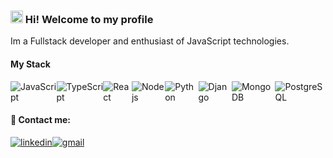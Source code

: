 ### <img src="https://media.giphy.com/media/hvRJCLFzcasrR4ia7z/giphy.gif" width="20"> Hi! Welcome to my profile
Im a Fullstack developer and enthusiast of JavaScript technologies.

#### My Stack

<div style="display: inline-flex">
 <img alt="JavaScript" src="https://img.shields.io/badge/-Javascript-F7DF1E?style=flat-square&logo=Javascript&logoColor=black" />
 <img alt="TypeScript" src="https://img.shields.io/badge/-Typescript-2F74C0?style=flat-square&logo=Typescript&logoColor=white" />
 <img alt="React" src="https://img.shields.io/badge/-React-14C1F5?style=flat-square&logo=React&logoColor=white" />
 <img alt="Nodejs" src="https://img.shields.io/badge/-Nodejs-43853d?style=flat-square&logo=Node.js&logoColor=white" />
 <img alt="Python" src="https://img.shields.io/badge/Python-FFD43B?style=flat-square&logo=python&logoColor=blue" />
 <img alt="Django" src="https://img.shields.io/badge/Django-FFFFFF?style=flat-square&logo=django&logoColor=black" />
 <img alt="MongoDB" src="https://img.shields.io/badge/MongoDB-4EA94B?style=flat-square&logo=mongodb&logoColor=white" />
 <img alt="PostgreSQL" src="https://img.shields.io/badge/PostgreSQL-316192?style=flat-square&logo=postgresql&logoColor=white" />
</div>

#### 💬 Contact me:

<div style="display: inline-flex">
  <a href="https://www.linkedin.com/in/robson-fernando-martins-98754719b/">
   <img align="center" alt="linkedin" src="https://img.shields.io/badge/LinkedIn-0077B5?style=flat-square&logo=linkedin&logoColor=white">
  </a>
  <a href="mailto:Rbsndev3@gmail.com">
   <img align="center" alt="gmail" src="https://img.shields.io/badge/Gmail-D14836?style=flat-square&logo=gmail&logoColor=white">
  </a>
</div>
